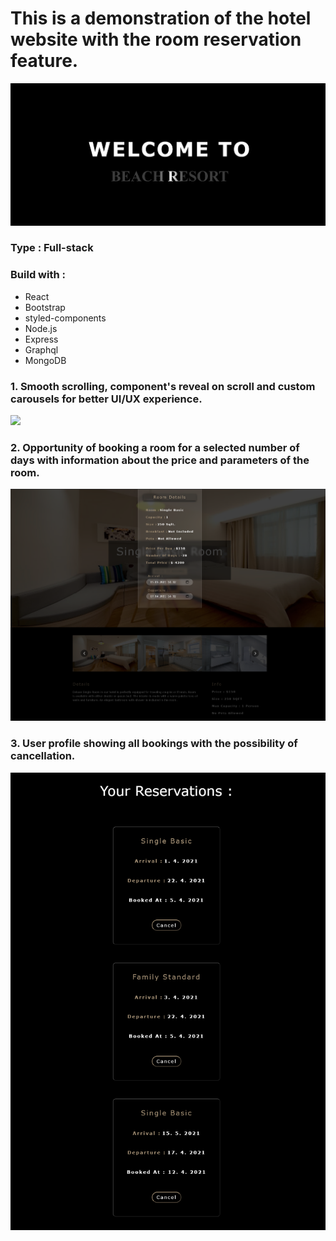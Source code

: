 # This is a demonstration of the hotel website with the room reservation feature.
![](src/images/Readme/BeachResort.png)

### Type : Full-stack

### Build with :
* React
* Bootstrap
* styled-components
* Node.js
* Express
* Graphql
* MongoDB

### 1. Smooth scrolling, component's reveal on scroll and custom carousels for better UI/UX experience.
![](src/images/Readme/BeachResort-main.png)

### 2. Opportunity of booking a room for a selected number of days with information about the price and parameters of the room.
![](src/images/Readme/BeachResort-Book.png)

### 3. User profile showing all bookings with the possibility of cancellation.
![](src/images/Readme/BeachResort-Bookings.png)
